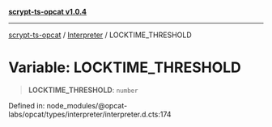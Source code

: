 [**scrypt-ts-opcat v1.0.4**](../../../README.md)

***

[scrypt-ts-opcat](../../../README.md) / [Interpreter](../README.md) / LOCKTIME\_THRESHOLD

# Variable: LOCKTIME\_THRESHOLD

> **LOCKTIME\_THRESHOLD**: `number`

Defined in: node\_modules/@opcat-labs/opcat/types/interpreter/interpreter.d.cts:174
